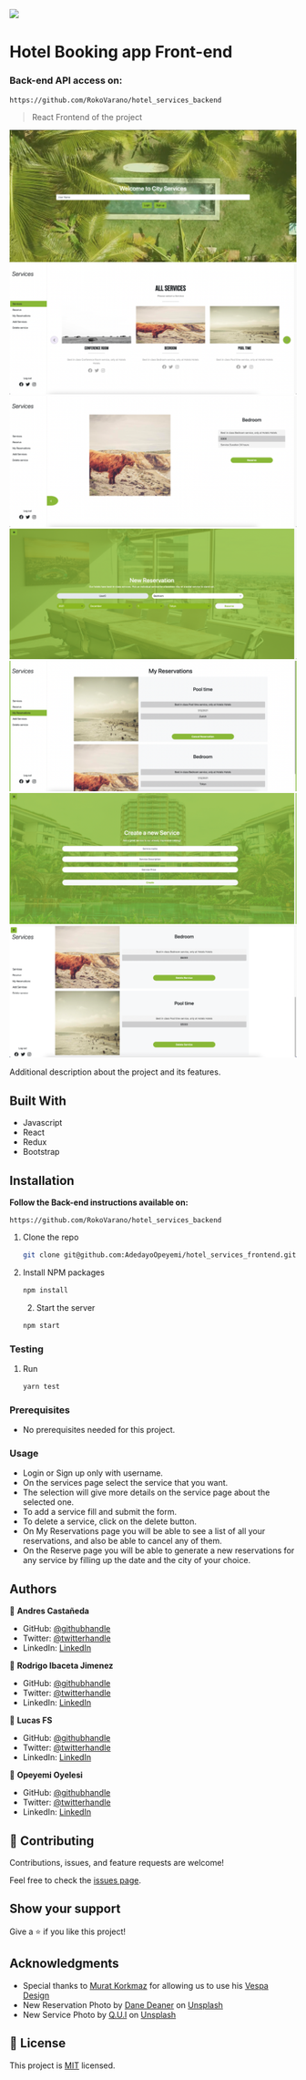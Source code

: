 ![](https://img.shields.io/badge/Microverse-blueviolet)

# Hotel Booking app Front-end

### Back-end API access on:
    https://github.com/RokoVarano/hotel_services_backend

> React Frontend of the project

![Login](./src/components/assets/login.png)
![Services](./src/components/assets/services.png)
![Service](./src/components/assets/service.png)
![Reserve](./src/components/assets/reserve.png)
![Reservations](./src/components/assets/reservations.png)
![newService](./src/components/assets/newService.png)
![Delete](./src/components/assets/delete.png)

Additional description about the project and its features.

## Built With
- Javascript
- React
- Redux
- Bootstrap

## Installation

**Follow the Back-end instructions available on:**

```
https://github.com/RokoVarano/hotel_services_backend
```

1. Clone the repo
   ```sh
   git clone git@github.com:AdedayoOpeyemi/hotel_services_frontend.git
   ```
2. Install NPM packages
   ```sh
   npm install
   ```
   2. Start the server
   ```sh
   npm start
   ```

### Testing

1. Run
   ```sh
   yarn test
   ```

### Prerequisites

* No prerequisites needed for this project.

### Usage

* Login or Sign up only with username.
* On the services page select the service that you want.
* The selection will give more details on the service page about the selected one.
* To add a service fill and submit the form.
* To delete a service, click on the delete button.
* On My Reservations page you will be able to see a list of all your reservations, and also be able to cancel any of them.
* On the Reserve page you will be able to generate a new reservations for any service by filling up the date and the city of your choice.

## Authors

👤 **Andres Castañeda**

- GitHub: [@githubhandle](https://github.com/afcastaneda223)
- Twitter: [@twitterhandle](https://twitter.com/twitterhandle)
- LinkedIn: [LinkedIn](https://linkedin.com/in/linkedinhandle)

👤 **Rodrigo Ibaceta Jimenez**

- GitHub: [@githubhandle](https://github.com/RokoVarano)
- Twitter: [@twitterhandle](https://twitter.com/twitterhandle)
- LinkedIn: [LinkedIn](https://linkedin.com/in/linkedinhandle)

👤 **Lucas FS**

- GitHub: [@githubhandle](https://github.com/notlfish)
- Twitter: [@twitterhandle](https://twitter.com/twitterhandle)
- LinkedIn: [LinkedIn](https://linkedin.com/in/linkedinhandle)

👤 **Opeyemi Oyelesi**

- GitHub: [@githubhandle](https://github.com/AdedayoOpeyemi)
- Twitter: [@twitterhandle](https://twitter.com/twitterhandle)
- LinkedIn: [LinkedIn](https://linkedin.com/in/linkedinhandle)
## 🤝 Contributing

Contributions, issues, and feature requests are welcome!

Feel free to check the [issues page](../../issues/).

## Show your support

Give a ⭐️ if you like this project!

## Acknowledgments

- Special thanks to [Murat Korkmaz](https://www.behance.net/muratk) for allowing us to use his [Vespa Design](https://www.behance.net/gallery/26425031/Vespa-Responsive-Redesign)
- New Reservation Photo by <a href="https://unsplash.com/@danedeaner?utm_source=unsplash&utm_medium=referral&utm_content=creditCopyText">Dane Deaner</a> on <a href="https://unsplash.com/s/photos/conference-room?utm_source=unsplash&utm_medium=referral&utm_content=creditCopyText">Unsplash</a>
- New Service Photo by <a href="https://unsplash.com/@quinguyen?utm_source=unsplash&utm_medium=referral&utm_content=creditCopyText">Q.U.I</a> on <a href="https://unsplash.com/s/photos/hotel?utm_source=unsplash&utm_medium=referral&utm_content=creditCopyText">Unsplash</a>


## 📝 License

This project is [MIT](./MIT.md) licensed.
